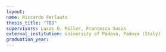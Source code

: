 ```yaml
---
layout:
name: Riccardo Ferlauto
thesis_title: "TBD"
supervisors: Lucas O. Müller, Francesca Susin
external_institution: University of Padova, Padova (Italy)
graduation_year:
---
```


